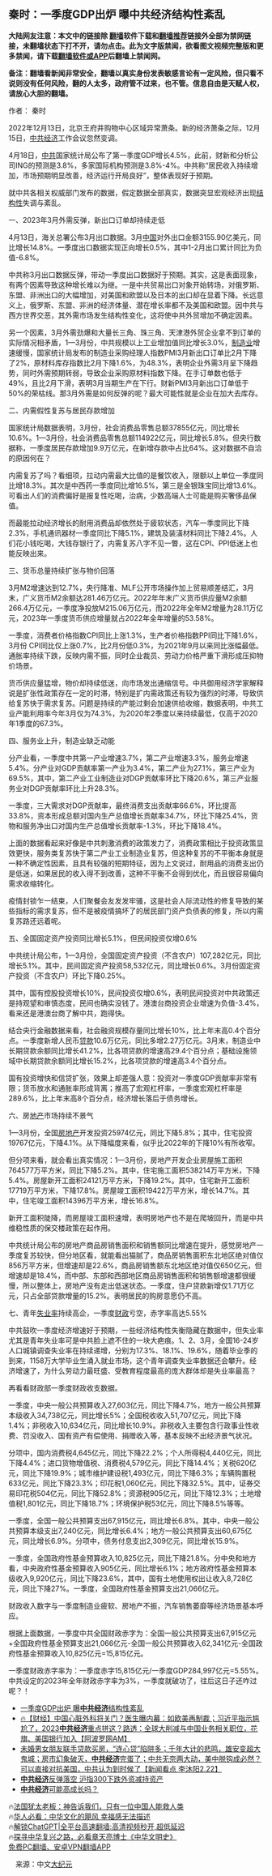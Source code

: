  <!-- 面包屑导航 --> <h2>秦时：一季度GDP出炉 曝中共经济结构性紊乱</h2> <p class="notice"><b>大陆网友注意：本文中的链接除 <a href="https://github.com/bannedbook/fanqiang" >翻墙</a>软件下载和<a href="https://github.com/killgcd/justmysocks/blob/master/README.md">翻墙推荐</a>链接外全部为禁网链接，未翻墙状态下打不开，请勿点击。此为文字版禁闻，欲看图文视频完整版和更多禁闻，请下载<a href="https://github.com/bannedbook/fanqiang">翻墙软件或APP</a>后翻墙上禁闻网。</p><p>备注：翻墙看新闻非常安全，翻墙以真实身份发表敏感言论有一定风险，但只看不说则没有任何风险，翻的人太多，政府管不过来，也不管。信息自由是天赋人权，请放心大胆的翻墙。</b></p>  <div class="entry"> <p>作者： 秦时</p> <p id="conimg">2022年12月13日，北京王府井购物中心区域异常萧条。新的经济萧条之际，12月15日，<a href="https://www.bannedbook.org/bnews/tag/%E4%B8%AD%E5%85%B1%E7%BB%8F%E6%B5%8E/" class="st_tag internal_tag" rel="tag" title="标签 中共经济 下的日志">中共经济</a>工作会议忽然变调。</p> <p>4月18日，<a href="https://www.bannedbook.org/bnews/tag/%e4%b8%ad%e5%85%b1/" class="st_tag internal_tag" rel="tag" title="标签 中共 下的日志">中共</a>国家统计局公布了第一季度GDP增长4.5%，此前，财新和分析公司ING的预测是3.8%，多家国际机构预测是3.8%-4%。中共称“居民收入持续增加，市场预期明显改善，经济运行开局良好”，整体表现好于预期。</p> <p>就中共各相关权威部门发布的数据，假定数据全部真实，数据突显宏观经济出现<a href="https://www.bannedbook.org/bnews/tag/%E7%BB%93%E6%9E%84%E6%80%A7/" class="st_tag internal_tag" rel="tag" title="标签 结构性 下的日志">结构性</a>失调与紊乱。</p> <p>一、2023年3月外需反弹，新出口订单却持续走低</p> <p>4月13日，海关总署公布3月出口数据。3月<span class='wp_keywordlink_affiliate'><a href="https://www.bannedbook.org/" title="中国" target="_blank">中国</a></span>对外出口金额3155.90亿美元，同比增长14.8%。一季度出口数据实现正向增长0.5%，其中1-2月出口累计同比为负值-6.8%。</p> <p>中共称3月出口数据反弹，带动一季度出口数据好于预期。其实，这是表面现象，有两个因素导致这种增长难以为继。一是中共贸易出口对象开始转场，对俄罗斯、东盟、非洲出口的大幅增加，对美国和欧盟以及日本的出口却在显着下降。长远意义上，俄罗斯、东盟、非洲的经济体量、潜在增长率都不及美国和欧盟。因中共与西方世界交恶，其外需市场发生结构性变化，这将使中共外贸增加不确定因素。</p> <p>另一个因素，3月外需劲爆和大量长三角、珠三角、天津港外贸企业拿不到订单的实际情况相矛盾，1—3月份，中共规模以上工业增加值同比增长3.0%，<a href="https://www.bannedbook.org/bnews/tag/%e5%88%b6%e9%80%a0%e4%b8%9a/" class="st_tag internal_tag" rel="tag" title="标签 制造业 下的日志">制造业</a>增速缓慢，国家统计局发布的制造业采购经理人指数PMI3月新出口订单比2月下降了2%，原材料库存指数比2月下降1.6%，为48.3%，表明企业外需3月呈下降趋势，同时外需预期转弱，导致企业采购原材料指数下降。在手订单数也低于49%，且比2月下滑，表明3月当期生产在下行。财新PMI3月新出口订单低于50%的荣枯线。那3月外需是如何反弹的呢？最大可能性就是企业在加大去库存。</p> <p>二、内需假性复苏与居民存款增加</p> <p>国家统计局数据表明，3月份，社会消费品零售总额37855亿元，同比增长10.6%。1—3月份，社会消费品零售总额114922亿元，同比增长5.8%。但央行数据称，一季度居民存款增加9.9万亿元，在新增存款中占比64%。这对数据不自洽的原因何在？</p> <p>内需复苏了吗？看细项，拉动内需最大比值的是餐饮收入，限额以上单位一季度同比增18.3%。其次是中西药一季度同比增16.5%，第三是金银珠宝同比增13.6%。可看出人们的消费偏好是报复性吃喝，治病，少数高端人士可能是购买奢侈品保值。</p> <p>而最能拉动经济增长的耐用消费品却依然处于疲软状态，汽车一季度同比下降2.3%，手机通讯器材一季度同比下降5.1%，建筑及装潢材料同比下降2.4%。人们花小钱吃喝，大钱存银行了，内需复苏八字不见一瞥，这在CPI、PPI低迷上也能反映出来。</p> <p>三、货币总量持续扩张与物价回落</p> <p>3月M2增速达到12.7%，央行降准、MLF公开市场操作加上贸易顺差结汇，3月末，广义货币M2余额达281.46万亿元。2022年年末广义货币供应量M2余额266.4万亿元，一季度净投放M215.06万亿元，而2022年全年M2增量为28.11万亿元，2023年一季度货币供应增量就占2022年全年增量的53.58%。</p> <p>一季度，消费者价格指数CPI同比上涨1.3%，生产者价格指数PPI同比下降1.6%，3月份 CPI同比仅上涨0.7%，比2月份低0.3%，为2021年9月以来同比涨幅最低。通胀率持续下跌，反映内需不振，同时企业裁员、劳动力价格严重下滑形成压抑物价场景。</p> <p>货币供应量猛增，物价却持续低迷，向市场发出通缩信号。中共御用经济学家解释说是扩张性政策存在一定的时滞，特别是扩内需政策还有较为强烈的时滞，导致供给复苏快于需求复苏。问题是持续的产能过剩会加速供给收缩，数据表明，中共工业产能利用率今年3月仅为74.3%，为2020年2季度以来持续最低，仅高于2020年1季度的67.3%。</p> <p>四、服务业上升，制造业缺乏动能</p> <p>分产业看，一季度中共第一产业增速3.7%，第二产业增速3.3%，服务业增速5.4%。分产业对GDP贡献率第一产业为3.4%，第二产业为27.1%，第三产业为69.5%，其中，第二产业工业制造业对DGP贡献率环比下降20.6%，第三产业服务业对DGP贡献率环比上升28.3%。</p> <p>一季度，三大需求对DGP贡献率，最终消费支出贡献率66.6%，环比提高33.8%，资本形成总额对国内生产总值增长贡献率34.7%，环比下降25.4%，货物和服务净出口对国内生产总值增长贡献率-1.3%，环比下降18.4%。</p> <p>上面的数据看起来好像是中共刺激消费的政策发力了，消费政策相比于投资政策显效更快，服务类复苏快于第二产业工业制造业复苏，但这种复苏的不平衡本身就是一种不确定性因素，且具有较强的短期特征，因为上文说过，耐用品的消费支出仍是低迷，如果居民的收入得不到改善，这种不平衡不会得到优化，而且很容易偏向需求收缩转化。</p>  <p>疫情封锁乍一结束，人们聚餐会友发发牢骚，这是社会人际流动性的修复导致的某些指标的需求复苏，但不是被疫情搞坏了的居民部门资产负债表的修复，所以内需复苏路还远着呢。</p> <p>五、全国固定资产投资同比增长5.1%，但民间投资仅增0.6%</p> <p>中共统计局公布，1—3月份，全国固定资产投资（不含农户）107,282亿元，同比增长5.1%。其中，民间固定资产投资58,532亿元，同比增长0.6%。3月份固定资产投资（不含农户）环比下降0.25%。</p> <p>其中，国有控股投资增长10%，民间投资仅增0.6%，表明民间投资对中共政策还是持观望和审慎态度，民间也确实没钱了。港澳台商投资企业增速为负值-3.4%，看来还是港澳台商了解中共，跑得快。</p> <p>结合央行金融数据来看，社会融资规模存量同比增长10%，比上年末高0.4个百分点。一季度新增人民币<a href="https://www.bannedbook.org/bnews/tag/%E8%B4%B7%E6%AC%BE/" class="st_tag internal_tag" rel="tag" title="标签 贷款 下的日志">贷款</a>10.6万亿元，同比多增2.27万亿元。3月末，制造业中长期贷款余额同比增长41.2%，比各项贷款的增速高29.4个百分点；基础设施领域中长期贷款余额同比增长15.2%，比各项贷款的增速高3.4个百分点。</p> <p>国有投资增快和信贷扩张，效果上却差强人意：投资对一季度GDP贡献率非常有限；货币放水和通胀率形成背离；推高了宏观杠杆率，一季度宏观杠杆率是289.6%，比上年末高8个百分点，经济增长落后于债务增长。</p> <p>六、房<a href="https://www.bannedbook.org/bnews/tag/%e5%9c%b0%e4%ba%a7/" class="st_tag internal_tag" rel="tag" title="标签 地产 下的日志">地产</a>市场持续不景气</p> <p>1—3月份，全国<a href="https://www.bannedbook.org/bnews/tag/%e6%88%bf%e5%9c%b0%e4%ba%a7/" class="st_tag internal_tag" rel="tag" title="标签 房地产 下的日志">房地产</a>开发投资25974亿元，同比下降5.8%；其中，住宅投资19767亿元，下降4.1%。从下降幅度来看，似乎比2022年的下降10%有所收窄。</p> <p>但分项来看，就会看出真实情况：1—3月份，房地产开发企业房屋施工面积764577万平方米，同比下降5.2%。其中，住宅施工面积538214万平方米，下降5.4%。房屋新开工面积24121万平方米，下降19.2%。其中，住宅新开工面积17719万平方米，下降17.8%。房屋竣工面积19422万平方米，增长14.7%。其中，住宅竣工面积14396万平方米，增长16.8%。</p> <p>新开工面积陡降，而房屋竣工面积速增，表明房地产也不是在爬坡回升，而是中共维稳性质的保交楼政策在起作用。</p>  <p>中共统计局公布的房地产商品房销售面积和销售额同比增速在提升，感觉房地产一季度复苏较快，但分地区看，就能看出猫腻了，商品房销售面积东北地区绝对值仅856万平方米，但增速却是22.6%，商品房销售额东北地区绝对值仅650亿元，但增速却是18.4%，而中部、东部和西部地区商品房销售面积和销售额增速都很缓慢，所以整体上，房地产没有走出低迷状态。一季度，住户贷款新增仅1.71万亿元，只占全部贷款增量的15.2%。表明居民的购房意愿仍不高。</p> <p>七、青年<a href="https://www.bannedbook.org/bnews/tag/%E5%A4%B1%E4%B8%9A%E7%8E%87/" class="st_tag internal_tag" rel="tag" title="标签 失业率 下的日志">失业率</a>持续高企，一季度<a href="https://www.bannedbook.org/bnews/tag/%E8%B4%A2%E6%94%BF/" class="st_tag internal_tag" rel="tag" title="标签 财政 下的日志">财政</a>亏空，赤字率高达5.55%</p> <p>中共鼓吹一季度经济增速好于预期，一些经济结构性失衡隐藏在数据中，但失业率尤其是青年失业率可是中共脸上遮不住的一块大疤痕。1、2、3月，全国16-24岁人口城镇调查失业率在持续递增，分别为17.3%、18.1%、19.6%，随着毕业季的到来，1158万大学毕业生涌入就业市场，这个青年调查失业率数据还会攀升。经济增速了，为什么劳动力最旺盛、受教育程度最高的庞大群体却是失业率最高？</p> <p>再看看财政部一季度财政收支数据。</p> <p>一季度，中央一般公共预算收入27,603亿元，同比下降4.7%，地方一般公共预算本级收入34,738亿元，同比增长5%；全国税收收入51,707亿元，同比下降1.4%；非税收入10,634亿元，同比增长10.9%。非税收入主要包含行政事业性收费、罚没收入、国有资产有偿使用、捐赠收入等，基本反映不出经济景气状况。</p> <p>分项中，国内消费税4,645亿元，同比下降22.2%；个人所得税4,440亿元，同比下降4.4%；进口货物增值税、消费税4,579亿元，同比下降14.4%；关税620亿元，同比下降19.9%；城市维护建设税1,493亿元，同比下降6.3%；车辆购置税633亿元，同比下降23.3%；印花税1,060亿元，同比下降32.5%。其中，证券交易印花税504亿元，同比下降52.8%；资源税905亿元，同比下降12.3%；土地增值税1,801亿元，同比下降18.7%；环境保护税53亿元，同比下降8.5%等等。</p> <p>一季度，全国一般公共预算支出67,915亿元，同比增长6.8%。其中，中央一般公共预算本级支出7,240亿元，同比增长6.4%；地方一般公共预算支出60,675亿元，同比增长6.9%。分项中，债务付息支出2,309亿元，同比增长15.9%。</p> <p>一季度，全国政府性基金预算收入10,825亿元，同比下降21.8%。分中央和地方看，中央政府性基金预算收入905亿元，同比增长6.1%；地方政府性基金预算本级收入9,920亿元，同比下降23.6%，其中，国有土地使用权出让收入8,728亿元，同比下降27%。一季度，全国政府性基金预算支出21,066亿元。</p> <p>财政收入数字与一季度制造业疲软、房地产不振，汽车销售萎靡等经济场景基本呼应。</p> <p>根据上面数据，一季度中共全国财政赤字为：全国一般公共预算支出67,915亿元+全国政府性基金预算支出21,066亿元-全国一般公共预算收入62,341亿元-全国政府性基金预算收入10,825亿元=15,815亿元。</p>  <p>一季度财政赤字率为：一季度赤字15,815亿元/一季度GDP284,997亿元=5.55%。中共设定的2023年全年财政赤字率为3%，一季度就破功了，往后这日子还咋过呢？！</p> <!--<div id="taboola-mid-1"></div>--><ul class='op-related-articles' title='相关阅读'> <li><a href='https://www.bannedbook.org/bnews/ssgc/20230422/1875083.html' target='_blank'>一季度GDP出炉 曝<b>中共经济</b>结构性紊乱</a></li> <li><a href='https://www.bannedbook.org/bnews/bannedvideo/20230306/1856439.html' target='_blank'>🔥【财经】中国心脏外科将关门？医生曝内幕：如欧美再制裁；习近平指示尴尬了，2023<b>中共经济</b>重点拼这？路透：全球大削减与中国业务相关职位，花旗、美国银行加入【阿波罗网AM】</a></li> <li><a href='https://www.bannedbook.org/bnews/sohnews/20230223/1852064.html' target='_blank'>未婚男女朋友联手贷款买房，“连心贷”陷阱多；千年大计的悲鸣，雄安变超大鬼城；房市幻象破灭，<b>中共经济</b>完蛋了；中共无奈两大动，美中脱钩成必然？可以直接对抗美国，中共认为到时候了【新闻看点 李沐阳2.22】</a></li> <li><a href='https://www.bannedbook.org/bnews/bannedvideo/20230222/1851966.html' target='_blank'><b>中共经济</b>反弹落空 沪指300下跌外资减持资产</a></li> <li><a href='https://www.bannedbook.org/bnews/ssgc/20230122/1839457.html' target='_blank'><b>中共经济</b>可能高成长吗？</a></li> </ul> <p class="texttj"> 🔥<a href="https://www.bannedbook.org/bnews/ssgc/20230219/1850782.html" target="_blank">法国犹太老板：神告诉我们，只有一位中国人能救人类</a><br/> 🔥<a href="https://www.bannedbook.org/bnews/comments/20220220/1694796.html" target="_blank">华人必看：中华文化的飓风 幸福感无法描述</a><br/> 🔥<a href="https://github.com/bannedbook/fanqiang/wiki/V2ray%E6%9C%BA%E5%9C%BA" target="_blank">解锁ChatGPT|全平台高速翻墙:高清视频秒开,超低延迟</a><br/> 🔥<a href="https://www.bannedbook.org/bnews/comments/20220808/1768773.html" target="_blank">探寻中华复兴之路，必看章天亮博士《中华文明史》</a><br/> <a href="https://github.com/bannedbook/fanqiang/wiki/%E7%A6%81%E9%97%BB%E7%BD%91%E5%AE%89%E5%8D%93%E7%BF%BB%E5%A2%99%E6%96%B0%E9%97%BBAPP" target="_blank">免费PC翻墙、安卓VPN翻墙APP</a><br/> </p><p class="src-info">　来源：中文<span class='wp_keywordlink_affiliate'><a href="http://www.epochtimes.com/" title="大纪元" target="_blank">大纪元</a></span> </p><a name='sharetosocial'></a> <div style="margin-bottom:5px;padding-bottom:5px;clear:both"> <div id="archive-pix-1" class="banner-ads"> <!-- AuctionX Display platform tag START --> <div id="27602x728x90x621x_ADSLOT1" clicktrack="%%CLICK_URL_ESC%%"></div>  <!-- AuctionX Display platform tag END --> </div> <div id="archive-pix-2" class="banner-ads"> <!-- AuctionX Display platform tag START --> <div id="27556x300x250x621x_ADSLOT1" clicktrack="%%CLICK_URL_ESC%%" style="margin:0 auto;text-align:center"></div>  <!-- AuctionX Display platform tag END --> </div> </div>  <div id="archive-pix-1" class="banner-ads"> <!-- AuctionX Display platform tag START --> <div id="27603x728x90x621x_ADSLOT1" clicktrack="%%CLICK_URL_ESC%%"></div>  <!-- AuctionX Display platform tag END --> </div> </div><!--END ENTRY--> 
